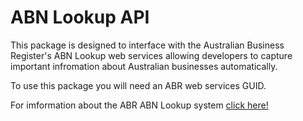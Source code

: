 # ABN Lookup API
This package is designed to interface with the Australian Business Register's ABN Lookup web services allowing developers to capture important infromation about Australian businesses automatically.

To use this package you will need an ABR web services GUID.

For imformation about the ABR ABN Lookup system [click here!](http://abr.business.gov.au/Webservices.aspx) 